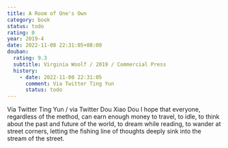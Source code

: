 ```yaml
---
title: A Room of One's Own
category: book
status: todo
rating: 0
year: 2019-4
date: 2022-11-08 22:31:05+08:00
douban:
  rating: 9.3
  subtitle: Virginia Woolf / 2019 / Commercial Press
  history:
    - date: 2022-11-08 22:31:05
      comment: Via Twitter Ting Yun
      status: todo
---
```


Via Twitter Ting Yun / via Twitter Dou Xiao Dou I hope that everyone, regardless of the method, can earn enough money to travel, to idle, to think about the past and future of the world, to dream while reading, to wander at street corners, letting the fishing line of thoughts deeply sink into the stream of the street.
